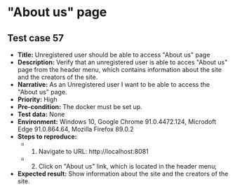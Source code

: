 # **"About us" page**

## Test case 57

* **Title:** Unregistered user should be able to access "About us" page
* **Description:** Verify that an unregistered user is able to acces "About us" page from the header menu, which contains information about the site and the creators of the site.
* **Narrative:** As an Unregistered user I want to be able to access the "About us" page.
* **Priority:** High
* **Pre-condition:** The docker must be set up. 
* **Test data:** None
* **Environment:** Windows 10, Google Chrome 91.0.4472.124, Microdoft Edge 91.0.864.64, Mozilla Firefox 89.0.2
* **Steps to reproduce:** 
   * 1. Navigate to URL: http://localhost:8081
   * 2. Click on "About us" link, which is located in the header menu;
* **Expected result:** Show information about the site and the creators of the site.

